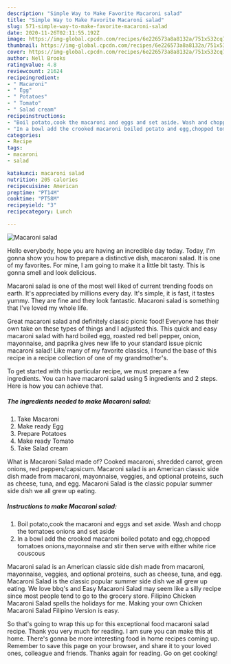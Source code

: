 ```yaml
---
description: "Simple Way to Make Favorite Macaroni salad"
title: "Simple Way to Make Favorite Macaroni salad"
slug: 571-simple-way-to-make-favorite-macaroni-salad
date: 2020-11-26T02:11:55.192Z
image: https://img-global.cpcdn.com/recipes/6e226573a8a8132a/751x532cq70/macaroni-salad-recipe-main-photo.jpg
thumbnail: https://img-global.cpcdn.com/recipes/6e226573a8a8132a/751x532cq70/macaroni-salad-recipe-main-photo.jpg
cover: https://img-global.cpcdn.com/recipes/6e226573a8a8132a/751x532cq70/macaroni-salad-recipe-main-photo.jpg
author: Nell Brooks
ratingvalue: 4.8
reviewcount: 21624
recipeingredient:
- " Macaroni"
- " Egg"
- " Potatoes"
- " Tomato"
- " Salad cream"
recipeinstructions:
- "Boil potato,cook the macaroni and eggs and set aside. Wash and chopp the tomatoes onions and set aside"
- "In a bowl add the crooked macaroni boiled potato and egg,chopped tomatoes onions,mayonnaise and stir then serve with either white rice couscous"
categories:
- Recipe
tags:
- macaroni
- salad

katakunci: macaroni salad 
nutrition: 205 calories
recipecuisine: American
preptime: "PT14M"
cooktime: "PT58M"
recipeyield: "3"
recipecategory: Lunch

---
```



![Macaroni salad](https://img-global.cpcdn.com/recipes/6e226573a8a8132a/751x532cq70/macaroni-salad-recipe-main-photo.jpg)

Hello everybody, hope you are having an incredible day today. Today, I'm gonna show you how to prepare a distinctive dish, macaroni salad. It is one of my favorites. For mine, I am going to make it a little bit tasty. This is gonna smell and look delicious.

Macaroni salad is one of the most well liked of current trending foods on earth. It's appreciated by millions every day. It's simple, it is fast, it tastes yummy. They are fine and they look fantastic. Macaroni salad is something that I've loved my whole life.

Great macaroni salad and definitely classic picnic food! Everyone has their own take on these types of things and I adjusted this. This quick and easy macaroni salad with hard boiled egg, roasted red bell pepper, onion, mayonnaise, and paprika gives new life to your standard issue picnic macaroni salad! Like many of my favorite classics, I found the base of this recipe in a recipe collection of one of my grandmother&#39;s.


To get started with this particular recipe, we must prepare a few ingredients. You can have macaroni salad using 5 ingredients and 2 steps. Here is how you can achieve that.

<!--inarticleads1-->

##### The ingredients needed to make Macaroni salad:

1. Take  Macaroni
1. Make ready  Egg
1. Prepare  Potatoes
1. Make ready  Tomato
1. Take  Salad cream


What is Macaroni Salad made of? Cooked macaroni, shredded carrot, green onions, red peppers/capsicum. Macaroni salad is an American classic side dish made from macaroni, mayonnaise, veggies, and optional proteins, such as cheese, tuna, and egg. Macaroni Salad is the classic popular summer side dish we all grew up eating. 

<!--inarticleads2-->

##### Instructions to make Macaroni salad:

1. Boil potato,cook the macaroni and eggs and set aside. Wash and chopp the tomatoes onions and set aside
1. In a bowl add the crooked macaroni boiled potato and egg,chopped tomatoes onions,mayonnaise and stir then serve with either white rice couscous


Macaroni salad is an American classic side dish made from macaroni, mayonnaise, veggies, and optional proteins, such as cheese, tuna, and egg. Macaroni Salad is the classic popular summer side dish we all grew up eating. We love bbq&#39;s and Easy Macaroni Salad may seem like a silly recipe since most people tend to go to the grocery store. Filipino Chicken Macaroni Salad spells the holidays for me. Making your own Chicken Macaroni Salad Filipino Version is easy. 

So that's going to wrap this up for this exceptional food macaroni salad recipe. Thank you very much for reading. I am sure you can make this at home. There's gonna be more interesting food in home recipes coming up. Remember to save this page on your browser, and share it to your loved ones, colleague and friends. Thanks again for reading. Go on get cooking!
